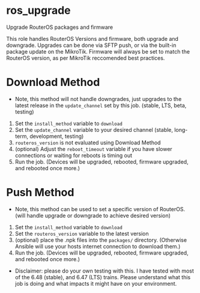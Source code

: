 # ros_upgrade

Upgrade RouterOS packages and firmware

This role handles RouterOS Versions and firmware, both upgrade and downgrade. Upgrades can be done via SFTP push, or via the built-in package update on the MikroTik. Firmware will always be set to match the RouterOS version, as per MikroTik reccomended best practices.

# Download Method
* Note, this method will not handle downgrades, just upgrades to the latest release in the `update_channel` set by this job. (stable, LTS, beta, testing)

1. Set the `install_method` variable to `download`
2. Set the `update_channel` variable to your desired channel (stable, long-term, development, testing)
3. `routeros_version` is not evaluated using Download Method
4. (optional) Adjust the `reboot_timeout` variable if you have slower connections or waiting for reboots is timing out
5. Run the job. (Devices will be upgraded, rebooted, firmware upgraded, and rebooted once more.)

# Push Method
* Note, this method can be used to set a specific version of RouterOS. (will handle upgrade or downgrade to achieve desired version)

1. Set the `install_method` variable to `download`
2. Set the `routeros_version` variable to the latest version
3. (optional) place the .npk files into the `packages/` directory. (Otherwise Ansible will use your hosts internet connection to download them.)
4. Run the job. (Devices will be upgraded, rebooted, firmware upgraded, and rebooted once more.)


* Disclaimer: please do your own testing with this. I have tested with most of the 6.48 (stable), and 6.47 (LTS) trains. Please understand what this job is doing and what impacts it might have on your environment.
